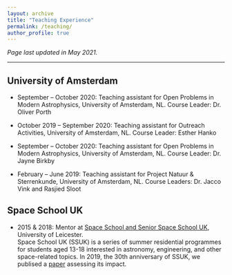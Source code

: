 ```yaml
---
layout: archive
title: "Teaching Experience"
permalink: /teaching/
author_profile: true
---
```


*Page last updated in May 2021.*

******

<!-- <h2>Teaching</h2>
<ul>
  <li>September – October 2020: Teaching assistant for Open Problems in Modern Astrophysics, University of Amsterdam, NL, Course Leader: Dr. Oliver Porth</li>
  <li>October 2019 – September 2020: Outreach Activities, University of Amsterdam, NL, Course Leader: Esther Hanko</li>
  <li>September – October 2020: Teaching assistant for Open Problems in Modern Astrophysics, University of Amsterdam, NL, Course Leader: Dr. Jayne Birkby</li>
  <li>February – June 2019: Teaching assistant for Project Natuur & Sterrenkunde, University of Amsterdam, NL, Course Leaders: Jacco Vink and Rasjied Sloot</li>
</ul> -->
<h2>University of Amsterdam</h2>

- September – October 2020: Teaching assistant for Open Problems in Modern Astrophysics, University of Amsterdam, NL. Course Leader: Dr. Oliver Porth

- October 2019 – September 2020: Teaching assistant for Outreach Activities, University of Amsterdam, NL. Course Leader: Esther Hanko

- September – October 2020: Teaching assistant for Open Problems in Modern Astrophysics, University of Amsterdam, NL. Course Leader: Dr. Jayne Birkby

- February – June 2019: Teaching assistant for Project Natuur & Sterrenkunde, University of Amsterdam, NL. Course Leaders: Dr. Jacco Vink and Rasjied Sloot

<h2>Space School UK</h2>

- 2015 & 2018: Mentor at [Space School and Senior Space School UK](http://www.spaceschool.co.uk/), University of Leicester.<br />Space School UK (SSUK) is a series of summer residential programmes for students aged 13-18 interested in astronomy, engineering, and other space-related topics. In 2019, the 30th anniversary of SSUK, we publised a [paper](https://arxiv.org/abs/2006.06680) assessing its impact.



<!-- {% include base_path %}
{% for post in site.teaching reversed %}
  {% include archive-single.html %}
{% endfor %} -->
